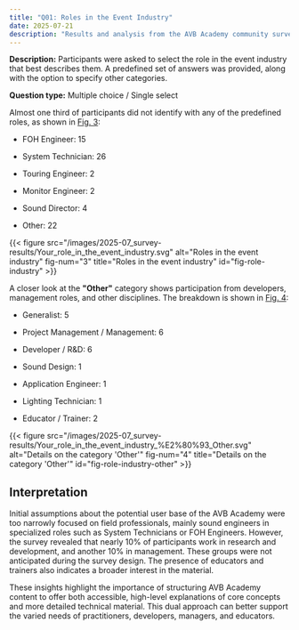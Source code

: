 ```yaml
---
title: "Q01: Roles in the Event Industry"
date: 2025-07-21
description: "Results and analysis from the AVB Academy community survey 2025"
---
```


**Description:** Participants were asked to select the role in the event industry that best describes them. A predefined set of answers was provided, along with the option to specify other categories.

**Question type:** Multiple choice / Single select

<div class="text-image-container">
  <div class="text">

Almost one third of participants did not identify with any of the predefined roles, as shown in [Fig. 3](#fig-role-industry):

- FOH Engineer: 15  
- System Technician: 26  
- Touring Engineer: 2  
- Monitor Engineer: 2  
- Sound Director: 4  
- Other: 22

  </div>
  <div class="image">

{{< figure src="/images/2025-07_survey-results/Your_role_in_the_event_industry.svg" alt="Roles in the event industry" fig-num="3" title="Roles in the event industry" id="fig-role-industry" >}}

  </div>
</div>

<div class="text-image-container">
  <div class="text">

A closer look at the **"Other"** category shows participation from developers, management roles, and other disciplines. The breakdown is shown in [Fig. 4](#fig-role-industry-other):

- Generalist: 5  
- Project Management / Management: 6  
- Developer / R&D: 6  
- Sound Design: 1  
- Application Engineer: 1  
- Lighting Technician: 1  
- Educator / Trainer: 2  

  </div>
  <div class="image">

{{< figure src="/images/2025-07_survey-results/Your_role_in_the_event_industry_%E2%80%93_Other.svg" alt="Details on the category 'Other'" fig-num="4" title="Details on the category 'Other'" id="fig-role-industry-other" >}}

  </div>
</div>

## Interpretation

Initial assumptions about the potential user base of the AVB Academy were too narrowly focused on field professionals, mainly sound engineers in specialized roles such as System Technicians or FOH Engineers. However, the survey revealed that nearly 10% of participants work in research and development, and another 10% in management. These groups were not anticipated during the survey design. The presence of educators and trainers also indicates a broader interest in the material.

These insights highlight the importance of structuring AVB Academy content to offer both accessible, high-level explanations of core concepts and more detailed technical material. This dual approach can better support the varied needs of practitioners, developers, managers, and educators.
